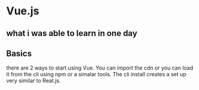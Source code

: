 # Vue.js 
## what i was able to learn in one day

## Basics
there are 2 ways to start using Vue. You can import the cdn or you can load it from the cli using npm or a simalar tools.
The cli install creates a set up very similar to Reat.js.

